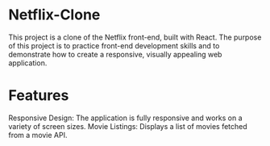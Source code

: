# Netflix-Clone
This project is a clone of the Netflix front-end, built with React. The purpose of this project is to practice front-end development skills and to demonstrate how to create a responsive, visually appealing web application.

# Features
Responsive Design: The application is fully responsive and works on a variety of screen sizes.
Movie Listings: Displays a list of movies fetched from a movie API.
